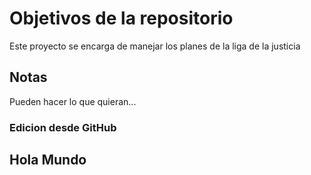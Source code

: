 # Objetivos de la repositorio

Este proyecto se encarga de manejar los planes de la liga de la justicia


## Notas
Pueden hacer lo que quieran...

### Edicion desde GitHub

## Hola Mundo
